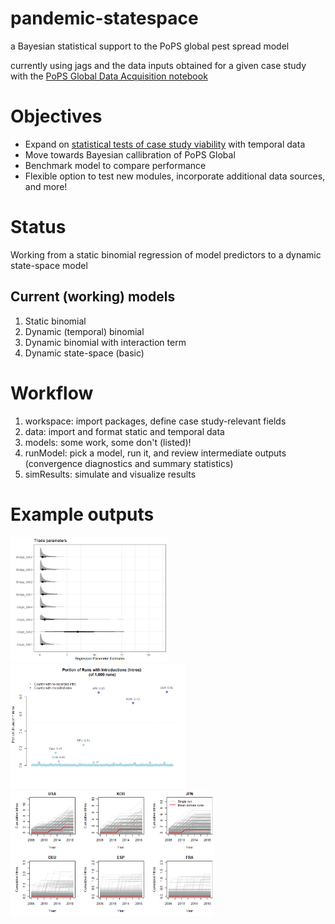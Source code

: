 # pandemic-statespace

a Bayesian statistical support to the PoPS global pest spread model

currently using jags and the data inputs obtained for a given case study with the [PoPS Global Data Acquisition notebook](https://github.com/ncsu-landscape-dynamics/PoPS-Global/blob/master/notebooks/1_data_acquisition_format.ipynb)

# Objectives

- Expand on [statistical tests of case study viability](https://github.com/arielsaffer/PoPS-Global-Ag-CaseStudy/blob/master/exploration/StatisticalModel.ipynb) with temporal data
- Move towards Bayesian callibration of PoPS Global
- Benchmark model to compare performance
- Flexible option to test new modules, incorporate additional data sources, and more!

# Status

Working from a static binomial regression of model predictors to a dynamic state-space model

## Current (working) models

1. Static binomial
2. Dynamic (temporal) binomial
3. Dynamic binomial with interaction term
4. Dynamic state-space (basic)  

# Workflow

1. workspace: import packages, define case study-relevant fields
2. data: import and format static and temporal data
3. models: some work, some don't (listed)!
4. runModel: pick a model, run it, and review intermediate outputs (convergence diagnostics and summary statistics)
5. simResults: simulate and visualize results

# Example outputs

<img src="imgs/param_dist.png" alt="Parameter distributions" height="200"/>
<img src="imgs/static_sim.png" alt="Static simulation" height="200"/>
<img src="imgs/dynamic_sim.png" alt="Dynamic simulation" height="200"/>
